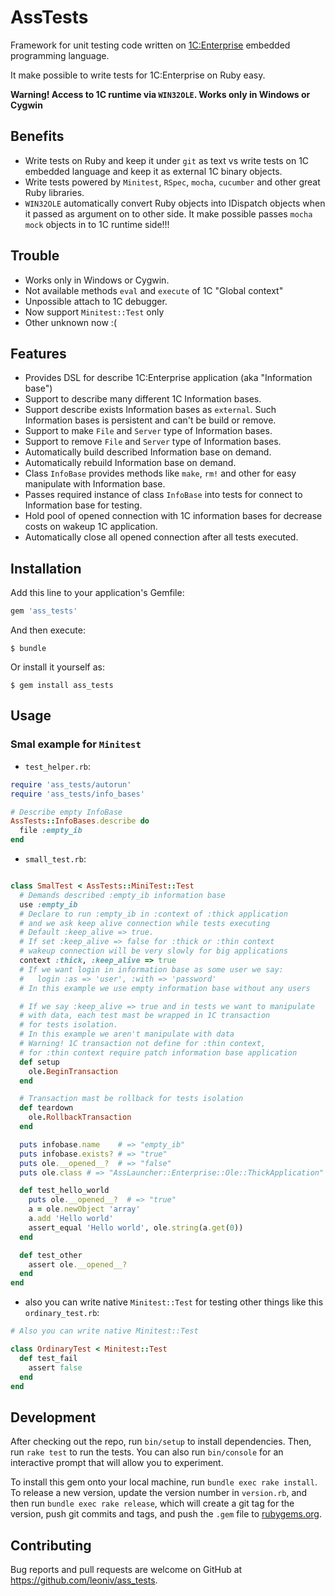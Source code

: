 # AssTests


Framework for unit testing code written on [1C:Enterprise](http://1c.ru)
embedded programming language.

It make possible to write tests for 1C:Enterprise on Ruby easy.

**Warning! Access to 1C runtime via ```WIN32OLE```. Works only in Windows or Cygwin**

## Benefits

- Write tests on Ruby and keep it under ```git``` as text  vs write tests on 1C embedded language and keep it as external 1C binary objects.
- Write tests powered by ```Minitest```, ```RSpec```, ```mocha```, ```cucumber``` and other great Ruby libraries.
- ```WIN32OLE``` automatically convert Ruby objects into IDispatch objects when it passed as argument on to other side. It make possible passes ```mocha``` ```mock``` objects in to 1C runtime side!!!

## Trouble

- Works only in Windows or Cygwin.
- Not available methods ```eval``` and ```execute``` of 1C "Global context"
- Unpossible attach to 1C debugger.
- Now support ```Minitest::Test``` only
- Other unknown now :(

## Features

- Provides DSL for describe 1C:Enterprise application (aka "Information base")
- Support to describe many different 1C Information bases.
- Support describe exists Information bases as ```external```. Such Information bases is persistent and can't be build or remove.
- Support to make ```File``` and ```Server``` type of Information bases.
- Support to remove ```File``` and ```Server``` type of Information bases.
- Automatically build described Information base on demand.
- Automatically rebuild Information base on demand.
- Class ```InfoBase``` provides methods like  ```make```, ```rm!``` and other for easy manipulate with Information base.
- Passes required instance of class ```InfoBase``` into tests for connect to Information base for testing.
- Hold pool of opened connection with 1C information bases for decrease costs on wakeup 1C application.
- Automatically close all opened connection after all tests executed.


## Installation

Add this line to your application's Gemfile:

```ruby
gem 'ass_tests'
```

And then execute:

    $ bundle

Or install it yourself as:

    $ gem install ass_tests

## Usage


### Smal example for ```Minitest```

- ```test_helper.rb```:
```ruby
require 'ass_tests/autorun'
require 'ass_tests/info_bases'

# Describe empty InfoBase
AssTests::InfoBases.describe do
  file :empty_ib
end
```
- ```small_test.rb```:
```ruby

class SmalTest < AssTests::MiniTest::Test
  # Demands described :empty_ib information base
  use :empty_ib
  # Declare to run :empty_ib in :context of :thick application
  # and we ask keep alive connection while tests executing
  # Default :keep_alive => true.
  # If set :keep_alive => false for :thick or :thin context
  # wakeup connection will be very slowly for big applications
  context :thick, :keep_alive => true
  # If we want login in information base as some user we say:
  #   login :as => 'user', :with => 'password'
  # In this example we use empty information base without any users

  # If we say :keep_alive => true and in tests we want to manipulate
  # with data, each test mast be wrapped in 1C transaction
  # for tests isolation.
  # In this example we aren't manipulate with data
  # Warning! 1C transaction not define for :thin context,
  # for :thin context require patch information base application
  def setup
    ole.BeginTransaction
  end

  # Transaction mast be rollback for tests isolation
  def teardown
    ole.RollbackTransaction
  end

  puts infobase.name    # => "empty_ib"
  puts infobase.exists? # => "true"
  puts ole.__opened__?  # => "false"
  puts ole.class # => "AssLauncher::Enterprise::Ole::ThickApplication"

  def test_hello_world
    puts ole.__opened__?  # => "true"
    a = ole.newObject 'array'
    a.add 'Hello world'
    assert_equal 'Hello world', ole.string(a.get(0))
  end

  def test_other
    assert ole.__opened__?
  end
end
```
- also you can write native ```Minitest::Test``` for testing
  other things like this ```ordinary_test.rb```:
```ruby
# Also you can write native Minitest::Test

class OrdinaryTest < Minitest::Test
  def test_fail
    assert false
  end
end
```

## Development

After checking out the repo, run `bin/setup` to install dependencies. Then, run `rake test` to run the tests. You can also run `bin/console` for an interactive prompt that will allow you to experiment.

To install this gem onto your local machine, run `bundle exec rake install`. To release a new version, update the version number in `version.rb`, and then run `bundle exec rake release`, which will create a git tag for the version, push git commits and tags, and push the `.gem` file to [rubygems.org](https://rubygems.org).

## Contributing

Bug reports and pull requests are welcome on GitHub at https://github.com/leoniv/ass_tests.

